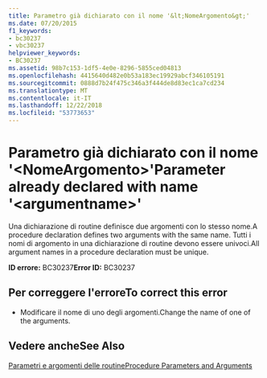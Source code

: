 ```yaml
---
title: Parametro già dichiarato con il nome '&lt;NomeArgomento&gt;'
ms.date: 07/20/2015
f1_keywords:
- bc30237
- vbc30237
helpviewer_keywords:
- BC30237
ms.assetid: 98b7c153-1df5-4e0e-8296-5855ced04813
ms.openlocfilehash: 4415640d482e0b53a183ec19929abcf346105191
ms.sourcegitcommit: 0888d7b24f475c346a3f444de8d83ec1ca7cd234
ms.translationtype: MT
ms.contentlocale: it-IT
ms.lasthandoff: 12/22/2018
ms.locfileid: "53773653"
---
```

# <a name="parameter-already-declared-with-name-ltargumentnamegt"></a><span data-ttu-id="6cd3b-102">Parametro già dichiarato con il nome '&lt;NomeArgomento&gt;'</span><span class="sxs-lookup"><span data-stu-id="6cd3b-102">Parameter already declared with name '&lt;argumentname&gt;'</span></span>
<span data-ttu-id="6cd3b-103">Una dichiarazione di routine definisce due argomenti con lo stesso nome.</span><span class="sxs-lookup"><span data-stu-id="6cd3b-103">A procedure declaration defines two arguments with the same name.</span></span> <span data-ttu-id="6cd3b-104">Tutti i nomi di argomento in una dichiarazione di routine devono essere univoci.</span><span class="sxs-lookup"><span data-stu-id="6cd3b-104">All argument names in a procedure declaration must be unique.</span></span>  
  
 <span data-ttu-id="6cd3b-105">**ID errore:** BC30237</span><span class="sxs-lookup"><span data-stu-id="6cd3b-105">**Error ID:** BC30237</span></span>  
  
## <a name="to-correct-this-error"></a><span data-ttu-id="6cd3b-106">Per correggere l'errore</span><span class="sxs-lookup"><span data-stu-id="6cd3b-106">To correct this error</span></span>  
  
-   <span data-ttu-id="6cd3b-107">Modificare il nome di uno degli argomenti.</span><span class="sxs-lookup"><span data-stu-id="6cd3b-107">Change the name of one of the arguments.</span></span>  
  
## <a name="see-also"></a><span data-ttu-id="6cd3b-108">Vedere anche</span><span class="sxs-lookup"><span data-stu-id="6cd3b-108">See Also</span></span>  
 [<span data-ttu-id="6cd3b-109">Parametri e argomenti delle routine</span><span class="sxs-lookup"><span data-stu-id="6cd3b-109">Procedure Parameters and Arguments</span></span>](../../visual-basic/programming-guide/language-features/procedures/procedure-parameters-and-arguments.md)  

